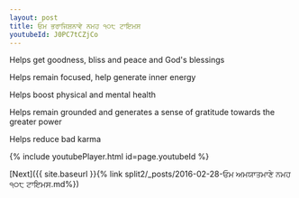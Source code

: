 ```yaml
---
layout: post
title: ਓਮ ਭਰਾਜਿਸ਼ਨਾਵੇ ਨਮਹ ੧੦੮ ਟਾਇਮਸ
youtubeId: J0PC7tCZjCo
---
```

 
 
Helps get goodness, bliss and peace and God's blessings
 
Helps remain focused, help generate inner energy 
 
Helps boost physical and mental health 
 
Helps remain grounded and generates a sense of gratitude towards the greater power 
 
Helps reduce bad karma
 
 
 
 


{% include youtubePlayer.html id=page.youtubeId %}
 
[Next]({{ site.baseurl }}{% link  split2/_posts/2016-02-28-ਓਮ ਅਮਯਾਤਮਾਣੇ ਨਮਹ ੧੦੮ ਟਾਇਮਸ.md%})
 
